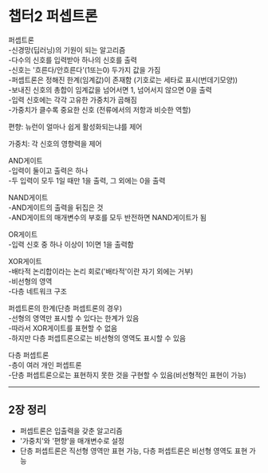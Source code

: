# 챕터2 퍼셉트론
퍼셉트론  
-신경망(딥러닝)의 기원이 되는 알고리즘  
-다수의 신호를 입력받아 하나의 신호를 출력  
-신호는 '흐른다/안흐른다'(1또는0) 두가지 값을 가짐  
-퍼셉트론은 정해진 한계(임계값)이 존재함 (기호로는 세타로 표시(번데기모양))  
-보내진 신호의 총합이 임계값을 넘어서면 1, 넘어서지 않으면 0을 출력  
-입력 신호에는 각각 고유한 가중치가 곱해짐  
-가중치가 클수록 중요한 신호 (전류에서의 저항과 비슷한 역할)  

편향: 뉴런이 얼마나 쉽게 활성화되는냐를 제어  

가중치: 각 신호의 영향력을 제어  

AND게이트  
-입력이 둘이고 출력은 하나  
-두 입력이 모두 1일 때만 1을 출력, 그 외에는 0을 출력

NAND게이트  
-AND게이트의 출력을 뒤집은 것  
-AND게이트의 매개변수의 부호를 모두 반전하면 NAND게이트가 됨

OR게이트  
-입력 신호 중 하나 이상이 1이면 1을 출력함

XOR게이트  
-배타적 논리합이라는 논리 회로('배타적'이란 자기 외에는 거부)  
-비선형의 영역  
-다층 네트워크 구조

퍼셉트론의 한계(단층 퍼셉트론의 경우)  
-선형의 영역만 표시할 수 있다는 한계가 있음  
-따라서 XOR게이트를 표현할 수 없음  
-하지만 다층 퍼셉트론으로는 비선형의 영역도 표시할 수 있음

다층 퍼셉트론  
-층이 여러 개인 퍼셉트론  
-단층 퍼셉트론으로는 표현하지 못한 것을 구현할 수 있음(비선형적인 표현이 가능)

---
## 2장 정리
- 퍼셉트론은 입출력을 갖춘 알고리즘
- '가중치'와 '편향'을 매개변수로 설정
- 단층 퍼셉트론은 직선형 영역만 표현 가능, 다층 퍼셉트론은 비선형 영역도 표현 가능